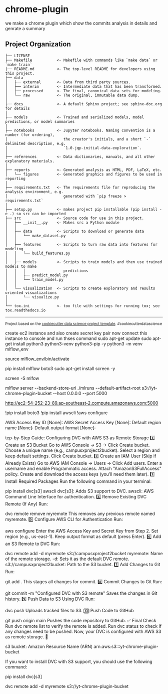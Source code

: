 chrome-plugin
==============================

we make a chrome plugin which show the commits analysis in details and genrate a summary

Project Organization
------------

    ├── LICENSE
    ├── Makefile           <- Makefile with commands like `make data` or `make train`
    ├── README.md          <- The top-level README for developers using this project.
    ├── data
    │   ├── external       <- Data from third party sources.
    │   ├── interim        <- Intermediate data that has been transformed.
    │   ├── processed      <- The final, canonical data sets for modeling.
    │   └── raw            <- The original, immutable data dump.
    │
    ├── docs               <- A default Sphinx project; see sphinx-doc.org for details
    │
    ├── models             <- Trained and serialized models, model predictions, or model summaries
    │
    ├── notebooks          <- Jupyter notebooks. Naming convention is a number (for ordering),
    │                         the creator's initials, and a short `-` delimited description, e.g.
    │                         `1.0-jqp-initial-data-exploration`.
    │
    ├── references         <- Data dictionaries, manuals, and all other explanatory materials.
    │
    ├── reports            <- Generated analysis as HTML, PDF, LaTeX, etc.
    │   └── figures        <- Generated graphics and figures to be used in reporting
    │
    ├── requirements.txt   <- The requirements file for reproducing the analysis environment, e.g.
    │                         generated with `pip freeze > requirements.txt`
    │
    ├── setup.py           <- makes project pip installable (pip install -e .) so src can be imported
    ├── src                <- Source code for use in this project.
    │   ├── __init__.py    <- Makes src a Python module
    │   │
    │   ├── data           <- Scripts to download or generate data
    │   │   └── make_dataset.py
    │   │
    │   ├── features       <- Scripts to turn raw data into features for modeling
    │   │   └── build_features.py
    │   │
    │   ├── models         <- Scripts to train models and then use trained models to make
    │   │   │                 predictions
    │   │   ├── predict_model.py
    │   │   └── train_model.py
    │   │
    │   └── visualization  <- Scripts to create exploratory and results oriented visualizations
    │       └── visualize.py
    │
    └── tox.ini            <- tox file with settings for running tox; see tox.readthedocs.io


--------

<p><small>Project based on the <a target="_blank" href="https://drivendata.github.io/cookiecutter-data-science/">cookiecutter data science project template</a>. #cookiecutterdatascience</small></p>


create ec2 instance and also create secret key pair
now connect this instance to console and run thses command
sudo apt-get update
sudo apt-get install python3 python3-venv python3-pip -y
python3 -m venv mlflow_env
<!-- activate envirement -->
source mlflow_env/bin/activate
<!-- install the screen which automaticall start the mlfow server which any issue  -->
pip install mlflow boto3
sudo apt-get install screen -y
<!-- for starting the screen -->
screen -S mlfow

<!-- server run cammand -->
mlflow server --backend-store-uri ./mlruns --default-artifact-root s3://yt-chrome-plugin-bucket --host 0.0.0.0 --port 5000
<!-- for run server on browser -->
<!-- http://ec2-3-27-214-151.ap-southeast-2.compute.amazonaws.com:5000/
http://ec2-3-25-106-164.ap-southeast-2.compute.amazonaws.com/5000 -->
http://ec2-54-252-23-89.ap-southeast-2.compute.amazonaws.com:5000

<!-- to run in vscode intsall thiss -->
!pip install boto3
!pip install awscli
!aws configure
<!-- give follwing parameter -->
AWS Access Key ID [None]: 
AWS Secret Access Key [None]:
Default region name [None]: 
Default output format [None]: 

tep-by-Step Guide: Configuring DVC with AWS S3 as Remote Storage
1️⃣ Create an S3 Bucket
Go to AWS Console → S3 → Click Create bucket.
Choose a unique name (e.g., campusxproject2bucket).
Select a region and keep default settings.
Click Create bucket.
2️⃣ Create an IAM User (Skip if Already Exists)
Go to AWS IAM Console → Users → Click Add users.
Enter a username and enable Programmatic access.
Attach "AmazonS3FullAccess" policy.
Create and download the access keys (you’ll need them later).
3️⃣ Install Required Packages
Run the following command in your terminal:


pip install dvc[s3] awscli
dvc[s3]: Adds S3 support to DVC.
awscli: AWS Command Line Interface for authentication.
4️⃣ Remove Existing DVC Remote (If Any)
Run:

dvc remote remove myremote
This removes any previous remote named myremote.
5️⃣ Configure AWS CLI for Authentication
Run:


aws configure
Enter the AWS Access Key and Secret Key from Step 2.
Set region (e.g., us-east-1).
Keep output format as default (press Enter).
6️⃣ Add an S3 Remote to DVC
Run:


dvc remote add -d myremote s3://campusxproject2bucket
myremote: Name of the remote storage.
-d: Sets it as the default DVC remote.
s3://campusxproject2bucket: Path to the S3 bucket.
7️⃣ Add Changes to Git
Run:


git add .
This stages all changes for commit.
8️⃣ Commit Changes to Git
Run:

git commit -m "Configured DVC with S3 remote"
Saves the changes in Git history.
9️⃣ Push Data to S3 Using DVC
Run:

dvc push
Uploads tracked files to S3.
🔟 Push Code to GitHub

git push origin main
Pushes the code repository to GitHub.
✅ Final Check
Run dvc remote list to verify the remote is added.
Run dvc status to check if any changes need to be pushed.
Now, your DVC is configured with AWS S3 as remote storage. 🚀

s3 bucket:
  Amazon Resource Name (ARN)
arn:aws:s3:::yt-chrome-plugin-bucket


If you want to install DVC with S3 support, you should use the following command:


pip install dvc[s3]

dvc remote add -d myremote s3://yt-chrome-plugin-bucket
